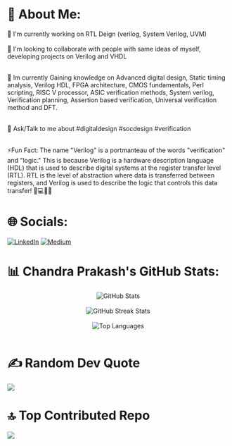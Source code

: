 # 💫 About Me:
🔭 I'm currently working on RTL Deign (verilog, System Verilog, UVM)<br><br>👬 I'm looking to collaborate with people with same ideas of myself, developing projects on Verilog and VHDL<br><br>

🌱 Im currently Gaining knowledge on Advanced digital design, Static timing analysis, Verilog HDL, FPGA architecture, CMOS fundamentals, Perl scripting, RISC V processor, ASIC verification methods, System verilog, Verification planning, Assertion based verification, Universal verification method and DFT. <br><br>

💭 Ask/Talk to me about #digitaldesign #socdesign #verification <br><br>

⚡Fun Fact: The name "Verilog" is a portmanteau of the words "verification" and "logic." This is because Verilog is a hardware description language (HDL) that is used to describe digital systems at the register transfer level (RTL). RTL is the level of abstraction where data is transferred between registers, and Verilog is used to describe the logic that controls this data transfer!  🧮💻👩‍💼

# 🌐 Socials:
[![LinkedIn](https://img.shields.io/badge/LinkedIn-%230077B5.svg?logo=linkedin&logoColor=white)](https://linkedin.com/in/cp024s) [![Medium](https://img.shields.io/badge/Medium-12100E?logo=medium&logoColor=white)](https://cp024.medium.com) 
<br/>

# 📊 Chandra Prakash's GitHub Stats:

<div align="center">
    <img src="https://github-readme-stats.vercel.app/api?username=cp024s&theme=dark&hide_border=false&include_all_commits=false&count_private=false" alt="GitHub Stats">
</div>
<br/>
<div align="center">
    <img src="https://github-readme-streak-stats.herokuapp.com/?user=cp024s&theme=dark&hide_border=false" alt="GitHub Streak Stats">
</div>
<br/>
<div align="center">
    <img src="https://github-readme-stats.vercel.app/api/top-langs/?username=cp024s&theme=dark&hide_border=false&include_all_commits=false&count_private=false&layout=compact" alt="Top Languages">
</div>
<br/>

# ✍️ Random Dev Quote

![](https://quotes-github-readme.vercel.app/api?type=horizontal&theme=radical)

# 🔝 Top Contributed Repo
![](https://github-contributor-stats.vercel.app/api?username=cp024s&limit=5&theme=dark&combine_all_yearly_contributions=true)
